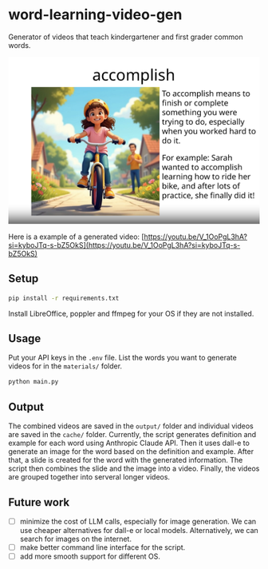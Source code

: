 # word-learning-video-gen
Generator of videos that teach kindergartener and first grader common words.

![Example of a generated slide of the word "accomplish"](accomplish_example.png)

Here is a example of a generated video: [https://youtu.be/V_1OoPgL3hA?si=kyboJTq-s-bZ5OkS](https://youtu.be/V_1OoPgL3hA?si=kyboJTq-s-bZ5OkS)

## Setup

```bash
pip install -r requirements.txt
```

Install LibreOffice, poppler and ffmpeg for your OS if they are not installed.

## Usage

Put your API keys in the `.env` file. List the words you want to generate videos for in the `materials/` folder.

```bash
python main.py
```

## Output

The combined videos are saved in the `output/` folder and individual videos are saved in the `cache/` folder.
Currently, the script generates definition and example for each word using Anthropic Claude API.
Then it uses dall-e to generate an image for the word based on the definition and example.
After that, a slide is created for the word with the generated information.
The script then combines the slide and the image into a video.
Finally, the videos are grouped together into serveral longer videos.


## Future work

- [ ] minimize the cost of LLM calls, especially for image generation. We can use cheaper alternatives for dall-e or local models. Alternatively, we can search for images on the internet.
- [ ] make better command line interface for the script.
- [ ] add more smooth support for different OS.
